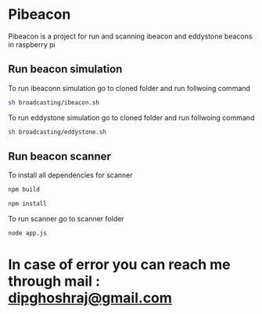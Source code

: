 # Pibeacon
Pibeacon is a project for run and scanning ibeacon and eddystone beacons in raspberry pi

## Run beacon simulation
To run ibeaconn simulation go to cloned folder and run follwoing command

```bash
sh broadcasting/ibeacon.sh
```

To run eddystone simulation go to cloned folder and run follwoing command

```bash 
sh broadcasting/eddystone.sh
```

## Run beacon scanner 
To install all dependencies for scanner 

```bash
npm build
```
```bash
npm install
```

To run scanner go to scanner folder
```bash 
node app.js
```
# In case of error you can reach me through mail : dipghoshraj@gmail.com

